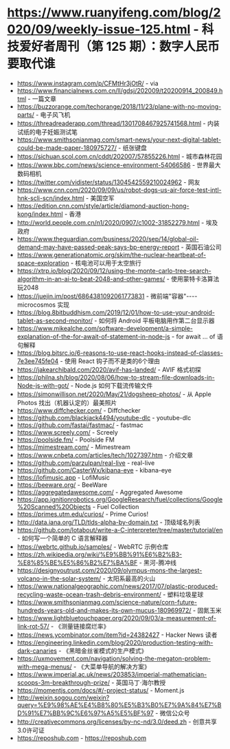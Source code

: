 # https://www.ruanyifeng.com/blog/2020/09/weekly-issue-125.html - 科技爱好者周刊（第 125 期）：数字人民币要取代谁

- https://www.instagram.com/p/CFMtHr3jOtR/ - via
- https://www.financialnews.com.cn/ll/gdsj/202009/t20200914_200849.html - 一篇文章
- https://buzzorange.com/techorange/2018/11/23/plane-with-no-moving-parts/ - 电子风飞机
- https://threadreaderapp.com/thread/1301708467925741568.html - 内装试纸的电子妊娠测试笔
- https://www.smithsonianmag.com/smart-news/your-next-digital-tablet-could-be-made-paper-180975727/ - 纸张键盘
- https://sichuan.scol.com.cn/cddt/202007/57855226.html - 城市森林花园
- https://www.bbc.com/news/science-environment-54066586 - 世界最大数码相机
- https://twitter.com/vidister/status/1304542559210024962 - 网友
- https://www.cnn.com/2020/09/09/us/robot-dogs-us-air-force-test-intl-hnk-scli-scn/index.html - 美国空军
- https://edition.cnn.com/style/article/diamond-auction-hong-kong/index.html - 香港
- http://world.people.com.cn/n1/2020/0907/c1002-31852279.html - 埃及政府
- https://www.theguardian.com/business/2020/sep/14/global-oil-demand-may-have-passed-peak-says-bp-energy-report - 英国石油公司
- https://www.generationatomic.org/skim/the-nuclear-heartbeat-of-space-exploration - 核电池可以用于太空旅行
- https://xtrp.io/blog/2020/09/12/using-the-monte-carlo-tree-search-algorithm-in-an-ai-to-beat-2048-and-other-games/ - 使用蒙特卡洛算法玩2048
- https://juejin.im/post/6864381092061773831 - 微前端"容器"---- microcosmos 实现
- https://blog.8bitbuddhism.com/2019/12/01/how-to-use-your-android-tablet-as-second-monitor/ - 如何将 Android 平板电脑用作第二台显示器
- https://www.mikealche.com/software-development/a-simple-explanation-of-the-for-await-of-statement-in-node-js - for await ... of 语句解释
- https://blog.bitsrc.io/6-reasons-to-use-react-hooks-instead-of-classes-7e3ee745fe04 - 使用 React 钩子而不是类的6个理由
- https://jakearchibald.com/2020/avif-has-landed/ - AVIF 格式初探
- https://philna.sh/blog/2020/08/06/how-to-stream-file-downloads-in-Node-js-with-got/ - Node.js 如何下载流传输文件
- https://simonwillison.net/2020/May/21/dogsheep-photos/ - 从 Apple Photos 找出（机器认定的）最美照片
- https://www.diffchecker.com/ - Diffchecker
- https://github.com/blackjack4494/youtube-dlc - youtube-dlc
- https://github.com/fastai/fastmac/ - fastmac
- https://www.screely.com/ - Screely
- https://poolside.fm/ - Poolside FM
- https://mimestream.com/ - Mimestream
- https://www.cnbeta.com/articles/tech/1027397.htm - 介绍文章
- https://github.com/parzulpan/real-live - real-live
- https://github.com/CasterWx/kibana-eye - kibana-eye
- https://lofimusic.app - LofiMusic
- https://beeware.org/ - BeeWare
- https://aggregatedawesome.com/ - Aggregated Awesome
- https://app.ignitionrobotics.org/GoogleResearch/fuel/collections/Google%20Scanned%20Objects - Fuel Collection
- https://primes.utm.edu/curios/ - Prime Curios!
- http://data.iana.org/TLD/tlds-alpha-by-domain.txt - 顶级域名列表
- https://github.com/lotabout/write-a-C-interpreter/tree/master/tutorial/en - 如何写一个简单的 C 语言解释器
- https://webrtc.github.io/samples/ - WebRTC 示例仓库
- https://zh.wikipedia.org/wiki/%E9%BB%91%E6%B2%B3-%E8%85%BE%E5%86%B2%E7%BA%BF - 黑河-腾冲线
- https://designyoutrust.com/2020/09/olympus-mons-the-largest-volcano-in-the-solar-system/ - 太阳系最高的火山
- https://www.nationalgeographic.com/news/2017/07/plastic-produced-recycling-waste-ocean-trash-debris-environment/ - 塑料垃圾星球
- https://www.smithsonianmag.com/science-nature/corn-future-hundreds-years-old-and-makes-its-own-mucus-180969972/ - 固氮玉米
- https://www.lightbluetouchpaper.org/2020/09/03/a-measurement-of-link-rot-57/ - 《测量链接腐烂率》
- https://news.ycombinator.com/item?id=24382427 - Hacker News 读者
- https://engineering.linkedin.com/blog/2020/production-testing-with-dark-canaries - 《黑暗金丝雀模式的生产模式》
- https://uxmovement.com/navigation/solving-the-megaton-problem-with-mega-menus/ - 《大菜单导航的解决方案》
- https://www.imperial.ac.uk/news/203853/imperial-mathematician-scoops-3m-breakthrough-prize/ - 英国马丁·海尔教授
- https://momentjs.com/docs/#/-project-status/ - Moment.js
- http://weixin.sogou.com/weixin?query=%E9%98%AE%E4%B8%80%E5%B3%B0%E7%9A%84%E7%BD%91%E7%BB%9C%E6%97%A5%E5%BF%97 - 微信公众号
- http://creativecommons.org/licenses/by-nc-nd/3.0/deed.zh - 创意共享3.0许可证
- https://reposhub.com - https://reposhub.com